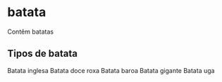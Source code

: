 # batata
Contêm batatas



## Tipos de batata
Batata inglesa
Batata doce roxa
Batata baroa
Batata gigante
Batata uga